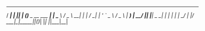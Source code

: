   ____       _   _     _                      _   
 / ___|  ___| |_| |   (_)___   _ __ ___   ___| |_ 
 \___ \ / _ \ __| |   | / __| | '_ ` _ \ / _ \ __|
  ___) |  __/ |_| |___| \__ \_| | | | | |  __/ |_ 
 |____/ \___|\__|_____|_|___(_)_| |_| |_|\___|\__|